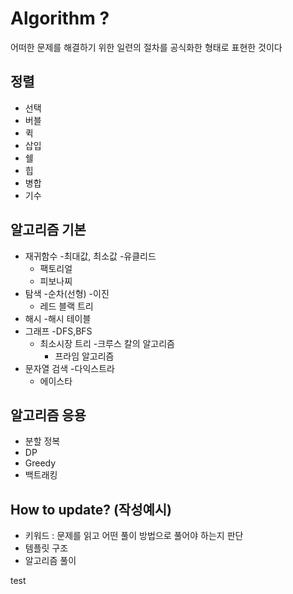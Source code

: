 # Algorithm ?
 어떠한 문제를 해결하기 위한 일련의 절차를 공식화한 형태로 표현한 것이다

## 정렬
- 선택
- 버블
- 퀵 
- 삽입
- 쉘
- 힙
- 병합
- 기수

## 알고리즘 기본
- 재귀함수
    -최대값, 최소값
    -유클리드 
    - 팩토리얼
    - 피보나찌
- 탐색
    -순차(선형)
    -이진
    - 레드 블랙 트리
- 해시
    -해시 테이블
- 그래프
    -DFS,BFS
    - 최소시장 트리
        -크루스 칼의 알고리즘
        - 프라임 알고리즘
- 문자열 검색
    -다익스트라
    - 에이스타

## 알고리즘 응용
- 분할 정복
- DP
- Greedy
- 백트래킹


## How to update? (작성예시)
- 키워드 : 문제를 읽고 어떤 풀이 방법으로 풀어야 하는지 판단
- 템플릿 구조
- 알고리즘 풀이


test
